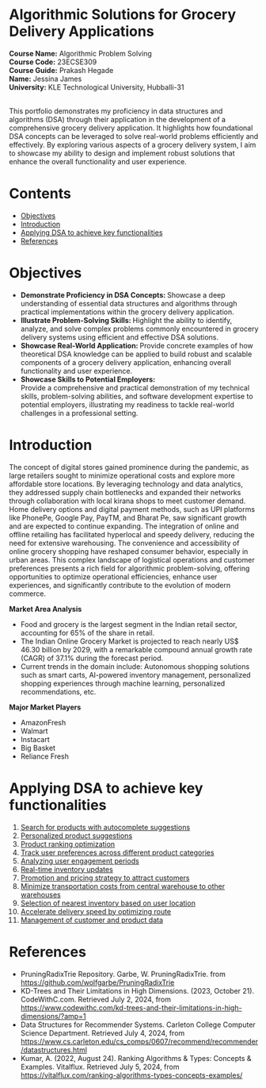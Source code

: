 # Algorithmic Solutions for Grocery Delivery Applications

<b>**Course Name:**</b> Algorithmic Problem Solving <br>
<b>**Course Code:**</b> 23ECSE309 <br>
<b>**Course Guide:**</b> Prakash Hegade <br>
<b>**Name:**</b> Jessina James <br>
<b>**University:**</b> KLE Technological University, Hubballi-31 <br>

<br>
This portfolio demonstrates my proficiency in data structures and algorithms (DSA) through their application in the development of a comprehensive grocery delivery application. It highlights how foundational DSA concepts can be leveraged to solve real-world problems efficiently and effectively. By exploring various aspects of a grocery delivery system, I aim to showcase my ability to design and implement robust solutions that enhance the overall functionality and user experience.

# Contents
- [Objectives](#objectives)
- [Introduction](#introduction)
- [Applying DSA to achieve key functionalities](#applying-dsa-to-achieve-key-functionalities)
- [References](#references)

# Objectives
- <b>Demonstrate Proficiency in DSA Concepts: </b>
  Showcase a deep understanding of essential data structures and algorithms through practical implementations within the grocery delivery application.
- <b> Illustrate Problem-Solving Skills: </b>
  Highlight the ability to identify, analyze, and solve complex problems commonly encountered in grocery delivery systems using efficient and effective DSA solutions.
- <b> Showcase Real-World Application: </b> 
  Provide concrete examples of how theoretical DSA knowledge can be applied to build robust and scalable components of a grocery delivery application, enhancing overall functionality and user experience.
- <b> Showcase Skills to Potential Employers: </b>  
  Provide a comprehensive and practical demonstration of my technical skills, problem-solving abilities, and software development expertise to potential employers, illustrating my readiness to tackle real-world challenges in a professional setting.

# Introduction 
The concept of digital stores gained prominence during the pandemic, as large retailers sought to minimize operational costs and explore more affordable store locations. By leveraging technology and data analytics, they addressed supply chain bottlenecks and expanded their networks through collaboration with local kirana shops to meet customer demand. Home delivery options and digital payment methods, such as UPI platforms like PhonePe, Google Pay, PayTM, and Bharat Pe, saw significant growth and are expected to continue expanding. The integration of online and offline retailing has facilitated hyperlocal and speedy delivery, reducing the need for extensive warehousing. The convenience and accessibility of online grocery shopping have reshaped consumer behavior, especially in urban areas. This complex landscape of logistical operations and customer preferences presents a rich field for algorithmic problem-solving, offering opportunities to optimize operational efficiencies, enhance user experiences, and significantly contribute to the evolution of modern commerce.

<b> Market Area Analysis </b>
- Food and grocery is the largest segment in the Indian retail sector, accounting for 65% of the share in retail.
- The Indian Online Grocery Market is projected to reach nearly US$ 46.30 billion by 2029, with a remarkable compound annual growth rate (CAGR) of 37.1% during the forecast period.
- Current trends in the domain include: Autonomous shopping solutions such as smart carts, AI-powered inventory management, personalized shopping experiences through machine learning, personalized recommendations, etc.

<b> Major Market Players</b>
* AmazonFresh
* Walmart
* Instacart
* Big Basket
* Reliance Fresh

# Applying DSA to achieve key functionalities
1. [Search for products with autocomplete suggestions](autocomplete.md)
2. [Personalized product suggestions](product-suggestion.md)
3. [Product ranking optimization](product-ranking.md)
4. [Track user preferences across different product categories](user-preference.md)
5. [Analyzing user engagement periods](best-practices.md)
6. [Real-time inventory updates](inventory.md)
7. [Promotion and pricing strategy to attract customers](promotion.md)
8. [Minimize transportation costs from central warehouse to other warehouses](transportation.md)
9. [Selection of nearest inventory based on user location](contributing1.md)
10. [Accelerate delivery speed by optimizing route](delivery-speed.md)
11. [Management of customer and product data](data-retrieval.md)

# References
- PruningRadixTrie Repository. Garbe, W. PruningRadixTrie. from https://github.com/wolfgarbe/PruningRadixTrie
- KD-Trees and Their Limitations in High Dimensions. (2023, October 21). CodeWithC.com. Retrieved July 2, 2024, from https://www.codewithc.com/kd-trees-and-their-limitations-in-high-dimensions/?amp=1
- Data Structures for Recommender Systems. Carleton College Computer Science Department. Retrieved July 4, 2024, from https://www.cs.carleton.edu/cs_comps/0607/recommend/recommender/datastructures.html
- Kumar, A. (2022, August 24). Ranking Algorithms & Types: Concepts & Examples. Vitalflux. Retrieved July 5, 2024, from https://vitalflux.com/ranking-algorithms-types-concepts-examples/
